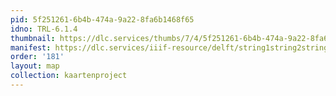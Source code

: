 ```yaml
---
pid: 5f251261-6b4b-474a-9a22-8fa6b1468f65
idno: TRL-6.1.4
thumbnail: https://dlc.services/thumbs/7/4/5f251261-6b4b-474a-9a22-8fa6b1468f65/full/400,339/0/default.jpg
manifest: https://dlc.services/iiif-resource/delft/string1string2string3/kaartenproject-2007/TRL-6.1.4
order: '181'
layout: map
collection: kaartenproject
---
```

